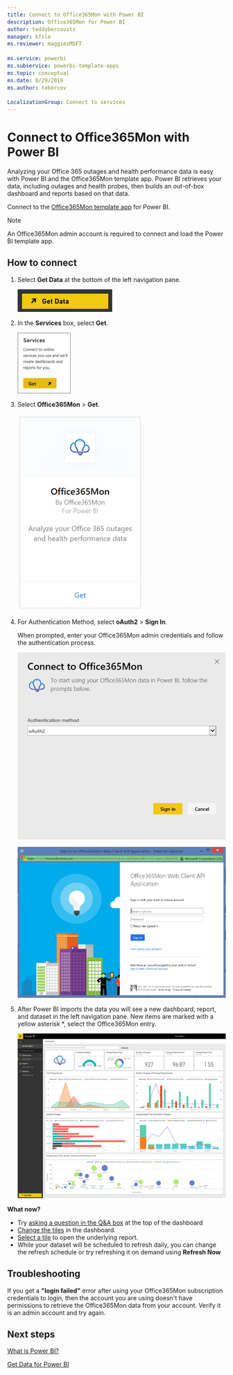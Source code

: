 ```yaml
---
title: Connect to Office365Mon with Power BI
description: Office365Mon for Power BI
author: teddybercovitz
manager: kfile
ms.reviewer: maggiesMSFT

ms.service: powerbi
ms.subservice: powerbi-template-apps
ms.topic: conceptual
ms.date: 8/29/2019
ms.author: tebercov

LocalizationGroup: Connect to services
---
```

# Connect to Office365Mon with Power BI
Analyzing your Office 365 outages and health performance data is easy with Power BI and the Office365Mon template app. Power BI retrieves your data, including outages and health probes, then builds an out-of-box dashboard and reports based on that data.

Connect to the [Office365Mon template app](https://app.powerbi.com/groups/me/getdata/services/office365mon) for Power BI.

>[!NOTE]
>An Office365Mon admin account is required to connect and load the Power BI template app.

## How to connect
1. Select **Get Data** at the bottom of the left navigation pane.
   
   ![](media/service-connect-to-office365mon/pbi_getdata.png)
2. In the **Services** box, select **Get**.
   
   ![](media/service-connect-to-office365mon/pbi_getservices.png) 
3. Select **Office365Mon** \> **Get**.
   
   ![](media/service-connect-to-office365mon/o365mon.png)
4. For Authentication Method, select **oAuth2** \> **Sign In**.
   
   When prompted, enter your Office365Mon admin credentials and follow the authentication process.
   
   ![](media/service-connect-to-office365mon/creds.png)
   
   ![](media/service-connect-to-office365mon/creds2.png)
5. After Power BI imports the data you will see a new dashboard, report, and dataset in the left navigation pane. New items are marked with a yellow asterisk \*, select the Office365Mon entry.
   
   ![](media/service-connect-to-office365mon/dashboard4.png)

**What now?**

* Try [asking a question in the Q&A box](consumer/end-user-q-and-a.md) at the top of the dashboard
* [Change the tiles](service-dashboard-edit-tile.md) in the dashboard.
* [Select a tile](consumer/end-user-tiles.md) to open the underlying report.
* While your dataset will be scheduled to refresh daily, you can change the refresh schedule or try refreshing it on demand using **Refresh Now**

## Troubleshooting
If you get a **"login failed"** error after using your Office365Mon subscription credentials to login, then the account you are using doesn't have permissions to retrieve the Office365Mon data from your account. Verify it is an admin account and try again.

## Next steps
[What is Power BI?](designer/power-bi-overview.md)

[Get Data for Power BI](service-get-data.md)

